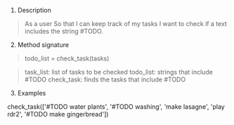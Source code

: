 1. Description

> As a user
> So that I can keep track of my tasks
> I want to check if a text includes the string #TODO.

2. Method signature

> todo_list = check_task(tasks)

> task_list: list of tasks to be checked
> todo_list: strings that include #TODO
> check_task: finds the tasks that include #TODO


3. Examples

check_task(['#TODO water plants', '#TODO washing', 'make lasagne', 'play rdr2', '#TODO make gingerbread'])